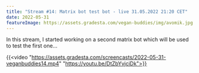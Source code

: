 ```yaml
---
title: "Stream #14: Matrix bot test bot - live 31.05.2022 21:20 CET"
date: 2022-05-31
featureImage: https://assets.gradesta.com/vegan-buddies/img/avomik.jpg
---
```


In this stream, I started working on a second matrix bot which will be used to test the first one...

{{<video "https://assets.gradesta.com/screencasts/2022-05-31-veganbuddies14.mp4" "https://youtu.be/DtZbYvjciDk">}}
